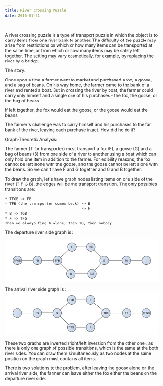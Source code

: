 ```yaml
---
title: River Crossing Puzzle
date: 2015-07-21

---
```


A river crossing puzzle is a type of transport puzzle in which the object is to carry items from one river bank to another. The difficulty of the puzzle may arise from restrictions on which or how many items can be transported at the same time, or from which or how many items may be safely left together. The setting may vary cosmetically, for example, by replacing the river by a bridge.

The story:

Once upon a time a farmer went to market and purchased a fox, a goose, and a bag of beans. On his way home, the farmer came to the bank of a river and rented a boat. But in crossing the river by boat, the farmer could carry only himself and a single one of his purchases - the fox, the goose, or the bag of beans.

If left together, the fox would eat the goose, or the goose would eat the beans.

The farmer's challenge was to carry himself and his purchases to the far bank of the river, leaving each purchase intact. How did he do it?


Graph-Theoretic Analysis:

The farmer (T for transporter) must transport a fox (F), a goose (G) and a bag of beans (B) from one side of a river to another using a boat which can only hold one item in addition to the farmer. For edibility reasons, the fox cannot be left alone with the goose, and the goose cannot be left alone with the beans.
So we can't have F and G together and G and B together.

To draw the graph, let's have graph nodes listing items on one side of the river (T F G B), the edges will be the transport transition. The only possibles transitions are:

    * TFGB -> FB
    * TFB (the transporter comes back) -> B
                                       -> F
    * B -> TGB
    * F -> TFG
    Then we always fing G alone, then TG, then nobody

The departure river side graph is :

![Departure River Side](figure/river-crossing-departure-en.png)

The arrival river side graph is :
![Arrival River Side](figure/river-crossing-arrival-en.png)

These two graphs are inverted (right/left inversion from the other one), as there is only one graph of possible transitions, which is the same at the both river sides.
You can draw them simultaneously as two nodes at the same position on the graph must contains all items.

There is two solutions to the problem, after leaving the goose alone on the arrival river side, the farmer can leave either the fox either the beans on the departure river side.
